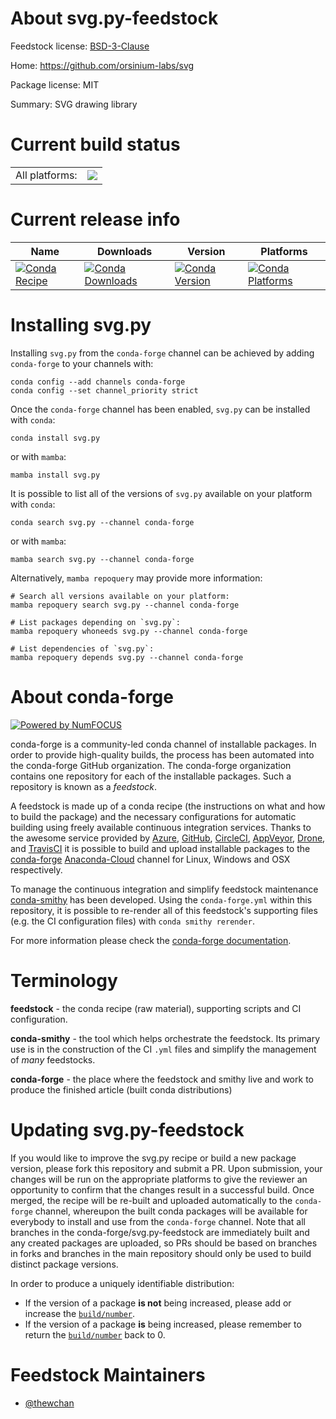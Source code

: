 About svg.py-feedstock
======================

Feedstock license: [BSD-3-Clause](https://github.com/conda-forge/svg.py-feedstock/blob/main/LICENSE.txt)

Home: https://github.com/orsinium-labs/svg

Package license: MIT

Summary: SVG drawing library

Current build status
====================


<table><tr><td>All platforms:</td>
    <td>
      <a href="https://dev.azure.com/conda-forge/feedstock-builds/_build/latest?definitionId=16557&branchName=main">
        <img src="https://dev.azure.com/conda-forge/feedstock-builds/_apis/build/status/svg.py-feedstock?branchName=main">
      </a>
    </td>
  </tr>
</table>

Current release info
====================

| Name | Downloads | Version | Platforms |
| --- | --- | --- | --- |
| [![Conda Recipe](https://img.shields.io/badge/recipe-svg.py-green.svg)](https://anaconda.org/conda-forge/svg.py) | [![Conda Downloads](https://img.shields.io/conda/dn/conda-forge/svg.py.svg)](https://anaconda.org/conda-forge/svg.py) | [![Conda Version](https://img.shields.io/conda/vn/conda-forge/svg.py.svg)](https://anaconda.org/conda-forge/svg.py) | [![Conda Platforms](https://img.shields.io/conda/pn/conda-forge/svg.py.svg)](https://anaconda.org/conda-forge/svg.py) |

Installing svg.py
=================

Installing `svg.py` from the `conda-forge` channel can be achieved by adding `conda-forge` to your channels with:

```
conda config --add channels conda-forge
conda config --set channel_priority strict
```

Once the `conda-forge` channel has been enabled, `svg.py` can be installed with `conda`:

```
conda install svg.py
```

or with `mamba`:

```
mamba install svg.py
```

It is possible to list all of the versions of `svg.py` available on your platform with `conda`:

```
conda search svg.py --channel conda-forge
```

or with `mamba`:

```
mamba search svg.py --channel conda-forge
```

Alternatively, `mamba repoquery` may provide more information:

```
# Search all versions available on your platform:
mamba repoquery search svg.py --channel conda-forge

# List packages depending on `svg.py`:
mamba repoquery whoneeds svg.py --channel conda-forge

# List dependencies of `svg.py`:
mamba repoquery depends svg.py --channel conda-forge
```


About conda-forge
=================

[![Powered by
NumFOCUS](https://img.shields.io/badge/powered%20by-NumFOCUS-orange.svg?style=flat&colorA=E1523D&colorB=007D8A)](https://numfocus.org)

conda-forge is a community-led conda channel of installable packages.
In order to provide high-quality builds, the process has been automated into the
conda-forge GitHub organization. The conda-forge organization contains one repository
for each of the installable packages. Such a repository is known as a *feedstock*.

A feedstock is made up of a conda recipe (the instructions on what and how to build
the package) and the necessary configurations for automatic building using freely
available continuous integration services. Thanks to the awesome service provided by
[Azure](https://azure.microsoft.com/en-us/services/devops/), [GitHub](https://github.com/),
[CircleCI](https://circleci.com/), [AppVeyor](https://www.appveyor.com/),
[Drone](https://cloud.drone.io/welcome), and [TravisCI](https://travis-ci.com/)
it is possible to build and upload installable packages to the
[conda-forge](https://anaconda.org/conda-forge) [Anaconda-Cloud](https://anaconda.org/)
channel for Linux, Windows and OSX respectively.

To manage the continuous integration and simplify feedstock maintenance
[conda-smithy](https://github.com/conda-forge/conda-smithy) has been developed.
Using the ``conda-forge.yml`` within this repository, it is possible to re-render all of
this feedstock's supporting files (e.g. the CI configuration files) with ``conda smithy rerender``.

For more information please check the [conda-forge documentation](https://conda-forge.org/docs/).

Terminology
===========

**feedstock** - the conda recipe (raw material), supporting scripts and CI configuration.

**conda-smithy** - the tool which helps orchestrate the feedstock.
                   Its primary use is in the construction of the CI ``.yml`` files
                   and simplify the management of *many* feedstocks.

**conda-forge** - the place where the feedstock and smithy live and work to
                  produce the finished article (built conda distributions)


Updating svg.py-feedstock
=========================

If you would like to improve the svg.py recipe or build a new
package version, please fork this repository and submit a PR. Upon submission,
your changes will be run on the appropriate platforms to give the reviewer an
opportunity to confirm that the changes result in a successful build. Once
merged, the recipe will be re-built and uploaded automatically to the
`conda-forge` channel, whereupon the built conda packages will be available for
everybody to install and use from the `conda-forge` channel.
Note that all branches in the conda-forge/svg.py-feedstock are
immediately built and any created packages are uploaded, so PRs should be based
on branches in forks and branches in the main repository should only be used to
build distinct package versions.

In order to produce a uniquely identifiable distribution:
 * If the version of a package **is not** being increased, please add or increase
   the [``build/number``](https://docs.conda.io/projects/conda-build/en/latest/resources/define-metadata.html#build-number-and-string).
 * If the version of a package **is** being increased, please remember to return
   the [``build/number``](https://docs.conda.io/projects/conda-build/en/latest/resources/define-metadata.html#build-number-and-string)
   back to 0.

Feedstock Maintainers
=====================

* [@thewchan](https://github.com/thewchan/)

